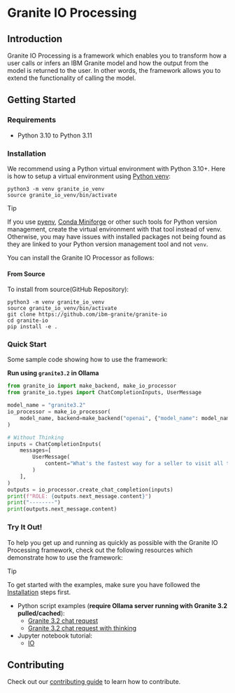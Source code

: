 # Granite IO Processing

## Introduction

Granite IO Processing is a framework which enables you to transform how a user calls or infers an IBM Granite model and how the output from the model is returned to the user. In other words, the framework allows you to extend the functionality of calling the model.

## Getting Started

### Requirements

* Python 3.10 to Python 3.11

### Installation

We recommend using a Python virtual environment with Python 3.10+. Here is how to setup a virtual environment using [Python venv](https://docs.python.org/3/library/venv.html):

```
python3 -m venv granite_io_venv
source granite_io_venv/bin/activate
```

> [!TIP]
> If you use [pyenv](https://github.com/pyenv/pyenv), [Conda Miniforge](https://github.com/conda-forge/miniforge) or other such tools for Python version management, create the virtual environment with that tool instead of venv. Otherwise, you may have issues with installed packages not being found as they are linked to your Python version management tool and not `venv`.

You can install the Granite IO Processor as follows:

#### From Source

To install from source(GitHub Repository):

```shell
python3 -m venv granite_io_venv
source granite_io_venv/bin/activate
git clone https://github.com/ibm-granite/granite-io
cd granite-io
pip install -e .
```

### Quick Start

Some sample code showing how to use the framework:

**Run using `granite3.2` in Ollama**
```py
from granite_io import make_backend, make_io_processor
from granite_io.types import ChatCompletionInputs, UserMessage

model_name = "granite3.2"
io_processor = make_io_processor(
    model_name, backend=make_backend("openai", {"model_name": model_name})
)

# Without Thinking
inputs = ChatCompletionInputs(
    messages=[
        UserMessage(
            content="What's the fastest way for a seller to visit all the cities in their region?",
        )
    ],
)
outputs = io_processor.create_chat_completion(inputs)
print(f"ROLE: {outputs.next_message.content}")
print("--------")
print(outputs.next_message.content)
```

### Try It Out!

To help you get up and running as quickly as possible with the Granite IO Processing framework, check out the following resources which demonstrate how to use the framework:

> [!TIP]
> To get started with the examples, make sure you have followed the [Installation](#installation) steps first.

- Python script examples (**require Ollama server running with Granite 3.2 pulled/cached**):
  - [Granite 3.2 chat request](./examples/inference.py)
  - [Granite 3.2 chat request with thinking](./examples/inference_with_thinking.py)
- Jupyter notebook tutorial:
  - [IO](./notebooks/io.ipynb)

## Contributing

Check out our [contributing guide](CONTRIBUTING.md) to learn how to contribute.
